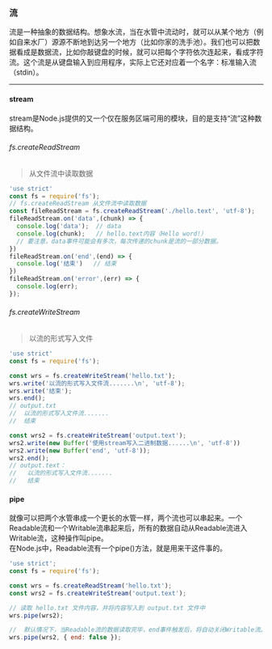 ### 流

流是一种抽象的数据结构。想象水流，当在水管中流动时，就可以从某个地方（例如自来水厂）源源不断地到达另一个地方（比如你家的洗手池）。我们也可以把数据看成是数据流，比如你敲键盘的时候，就可以把每个字符依次连起来，看成字符流。这个流是从键盘输入到应用程序，实际上它还对应着一个名字：标准输入流（stdin）。   

---

#### stream
  stream是Node.js提供的又一个仅在服务区端可用的模块，目的是支持“流”这种数据结构。
###### fs.createReadStream
  > 从文件流中读取数据
  ```js
  'use strict'
  const fs = require('fs');
  // fs.createReadStream 从文件流中读取数据
  const fileReadStream = fs.createReadStream('./hello.text', 'utf-8');
  fileReadStream.on('data',(chunk) => {
    console.log('data');  // data
    console.log(chunk);   // hello.text内容（Hello word!）
    // 要注意，data事件可能会有多次，每次传递的chunk是流的一部分数据。
  })
  fileReadStream.on('end',(end) => {
    console.log('结束')   // 结束
  })
  fileReadStream.on('error',(err) => {
    console.log(err);
  });

  ```
###### fs.createWriteStream
  > 以流的形式写入文件
  ```js
  'use strict'
  const fs = require('fs');

  const wrs = fs.createWriteStream('hello.txt');
  wrs.write('以流的形式写入文件流.......\n', 'utf-8');
  wrs.write('结束');
  wrs.end();
  // output.txt
  //  以流的形式写入文件流.......
  //  结束

  const wrs2 = fs.createWriteStream('output.text');
  wrs2.write(new Buffer('使用stream写入二进制数据......\n', 'utf-8'))
  wrs2.write(new Buffer('end', 'utf-8'));
  wrs2.end();
  // output.text： 
  //   以流的形式写入文件流.......
  //   结束
  ```

#### pipe
就像可以把两个水管串成一个更长的水管一样，两个流也可以串起来。一个Readable流和一个Writable流串起来后，所有的数据自动从Readable流进入Writable流，这种操作叫pipe。    
在Node.js中，Readable流有一个pipe()方法，就是用来干这件事的。

```js
'use strict';
const fs = require('fs');

const wrs = fs.createReadStream('hello.txt');
const wrs2 = fs.createWriteStream('output.text');

// 读取 hello.txt 文件内容，并将内容写入到 output.txt 文件中
wrs.pipe(wrs2);

//  默认情况下，当Readable流的数据读取完毕，end事件触发后，将自动关闭Writable流。如果我们不希望自动关闭Writable流，需要传入参数：
wrs.pipe(wrs2, { end: false });

```